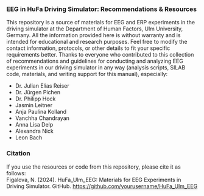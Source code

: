### EEG in HuFa Driving Simulator: Recommendations & Resources  
This repository is a source of materials for EEG and ERP experiments in the driving simulator at the Department of Human Factors, Ulm University, Germany. All the information provided here is without warranty and is intended for educational and research purposes. Feel free to modify the contact information, protocols, or other details to fit your specific requirements better. Thanks to everyone who contributed to this collection of recommendations and guidelines for conducting and analyzing EEG experiments in our driving simulator in any way (analysis scripts, SILAB code, materials, and writing support for this manual), especially:
- Dr. Julian Elias Reiser
- Dr. Jürgen Pichen
- Dr. Philipp Hock
- Jasmin Leitner
- Anja Paulina Kolland
- Vanchha Chandrayan
- Anna Lisa Delp
- Alexandra Nick
- Leon Bach

### Citation
If you use the resources or code from this repository, please cite it as follows:<br />
Figalova, N. (2024). HuFa_Ulm_EEG: Materials for EEG Experiments in Driving Simulator. GitHub. https://github.com/yourusername/HuFa_Ulm_EEG
